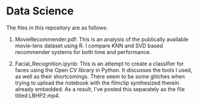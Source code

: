 # Data Science

The files in this repository are as follows:

1) MovieRecommender.pdf: This is an analysis of the publically available movie-lens dataset using R. I compare KNN and SVD based recommender systems for both time and performance. 

2) Facial_Recognition.ipynb: This is an attempt to create a classifier for faces using the Open CV library in Python. It discusses the tools I used, as well as their shortcomings. There seem to be some glitches when trying to upload the notebook with the filmclip synthesized therein already embedded. As a result, I've posted this separately as the file titled LBHP2.mp4. 
